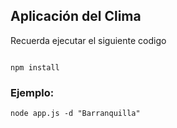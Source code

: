 ## Aplicación del Clima

Recuerda ejecutar el siguiente codigo
```

npm install

```

### Ejemplo: 
```
node app.js -d "Barranquilla"

```